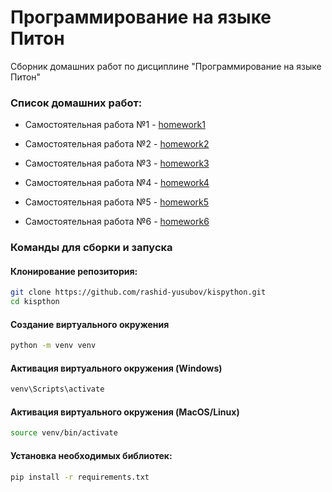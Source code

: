 # Программирование на языке Питон
Сборник домашних работ по дисциплине "Программирование на языке Питон"

### **Список домашних работ:**

- Самостоятельная работа №1 - [homework1](https://github.com/rashid-yusubov/kispython/tree/main/homework1)

- Самостоятельная работа №2 - [homework2](https://github.com/rashid-yusubov/kispython/tree/main/homework2)
  
- Самостоятельная работа №3 - [homework3](https://github.com/rashid-yusubov/kispython/tree/main/homework3)

- Самостоятельная работа №4 - [homework4](https://github.com/rashid-yusubov/kispython/tree/main/homework4)

- Самостоятельная работа №5 - [homework5](https://github.com/rashid-yusubov/kispython/tree/main/homework5)

- Самостоятельная работа №6 - [homework6](https://github.com/rashid-yusubov/kispython/tree/main/homework6)

### Команды для сборки и запуска

#### Клонирование репозитория:

```bash
git clone https://github.com/rashid-yusubov/kispython.git
cd kispthon
```

#### Создание виртуального окружения

```bash
python -m venv venv
```

#### Активация виртуального окружения (Windows)

```bash
venv\Scripts\activate
```

#### Активация виртуального окружения (MacOS/Linux)

```bash
source venv/bin/activate
```

#### Установка необходимых библиотек:

```bash
pip install -r requirements.txt
```
